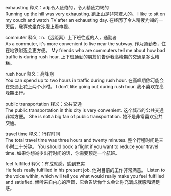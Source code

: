 exhausting 释义：adj.令人疲倦的，令人精疲力竭的  
Running up the hill was very exhausting.
跑上山是非常累人的。
I like to sit on my couch and watch TV after an exhausting day.
在经历了令人精疲力竭的一天后，我喜欢坐在沙发上看电视。

commuter 释义：n.（远距离）上下班往返的人，通勤者  
As a commuter, it's more convenient to live near the subway.
作为通勤者，住在地铁附近会更方便。
My friends who are commuters tell me about how bad traffic is during rush hour.
上下班通勤的朋友们告诉我高峰期的交通是多么糟糕。

rush hour 释义：高峰期   
You can spend up to two hours in traffic during rush hour.
在高峰期你可能会在交通上花上两个小时。
I don’t like going out during rush hour.
我不喜欢在高峰期出行。

public transportation 释义：公共交通   
The public transportation in this city is very convenient.
这个城市的公共交通非常方便。
She is not a big fan of public transportation.
她不是非常喜欢公共交通。

travel time 释义：行程时间   
The total travel time was three hours and twenty minutes.
整个行程时间是三小时二十分钟。
You should book a flight if you want to reduce your travel time.
如果你想减少出行时间的话，你需要预定一个航班。

feel fulfilled 释义：有成就感，感到充实   
He feels really fulfilled in his present job.
他对目前的工作非常满意。
Listen to the voice within, which will tell you what would really make you feel fulfilled and satisfied.
倾听来自内心的声音，它会告诉你什么会让你充满成就感和满足感。


